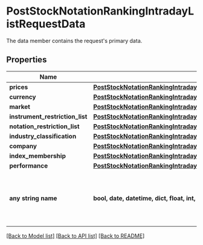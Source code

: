 # PostStockNotationRankingIntradayListRequestData

The data member contains the request's primary data.

## Properties
Name | Type | Description | Notes
------------ | ------------- | ------------- | -------------
**prices** | [**PostStockNotationRankingIntradayListRequestDataPrices**](PostStockNotationRankingIntradayListRequestDataPrices.md) |  | [optional] 
**currency** | [**PostStockNotationRankingIntradayListRequestDataCurrency**](PostStockNotationRankingIntradayListRequestDataCurrency.md) |  | [optional] 
**market** | [**PostStockNotationRankingIntradayListRequestDataMarket**](PostStockNotationRankingIntradayListRequestDataMarket.md) |  | [optional] 
**instrument_restriction_list** | [**PostStockNotationRankingIntradayListRequestDataInstrumentRestrictionList**](PostStockNotationRankingIntradayListRequestDataInstrumentRestrictionList.md) |  | [optional] 
**notation_restriction_list** | [**PostStockNotationRankingIntradayListRequestDataNotationRestrictionList**](PostStockNotationRankingIntradayListRequestDataNotationRestrictionList.md) |  | [optional] 
**industry_classification** | [**PostStockNotationRankingIntradayListRequestDataIndustryClassification**](PostStockNotationRankingIntradayListRequestDataIndustryClassification.md) |  | [optional] 
**company** | [**PostStockNotationRankingIntradayListRequestDataCompany**](PostStockNotationRankingIntradayListRequestDataCompany.md) |  | [optional] 
**index_membership** | [**PostStockNotationRankingIntradayListRequestDataIndexMembership**](PostStockNotationRankingIntradayListRequestDataIndexMembership.md) |  | [optional] 
**performance** | [**PostStockNotationRankingIntradayListRequestDataPerformance**](PostStockNotationRankingIntradayListRequestDataPerformance.md) |  | [optional] 
**any string name** | **bool, date, datetime, dict, float, int, list, str, none_type** | any string name can be used but the value must be the correct type | [optional]

[[Back to Model list]](../README.md#documentation-for-models) [[Back to API list]](../README.md#documentation-for-api-endpoints) [[Back to README]](../README.md)


